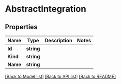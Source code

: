 # AbstractIntegration

## Properties

Name | Type | Description | Notes
------------ | ------------- | ------------- | -------------
**Id** | **string** |  | 
**Kind** | **string** |  | 
**Name** | **string** |  | 

[[Back to Model list]](../README.md#documentation-for-models) [[Back to API list]](../README.md#documentation-for-api-endpoints) [[Back to README]](../README.md)



